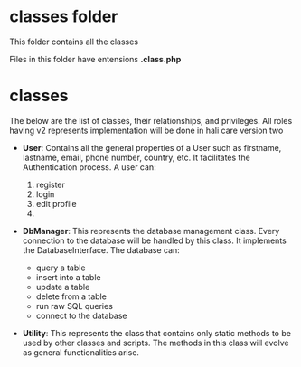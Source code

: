 # classes folder
This folder contains all the classes  

Files in this folder have entensions **.class.php**

# classes
The below are the list of classes, their relationships, and privileges. All roles having v2 represents implementation  will be done in hali care version two
- **User**: Contains all the general properties of a User such as firstname, lastname, email, phone number, country, etc. It facilitates the Authentication process.
A user can:  
    1. register
    2. login
    3. edit profile
    4. 
- **DbManager**: This represents the database management class. Every connection to the database will be handled by this class. It implements the DatabaseInterface. The database can:
  - query a table
  - insert into a table
  - update a table
  - delete from a table
  - run raw SQL queries
  - connect to the database

- **Utility**: This represents the class that contains only static methods to be used by other classes and scripts. The methods in this class will evolve as general functionalities arise.

